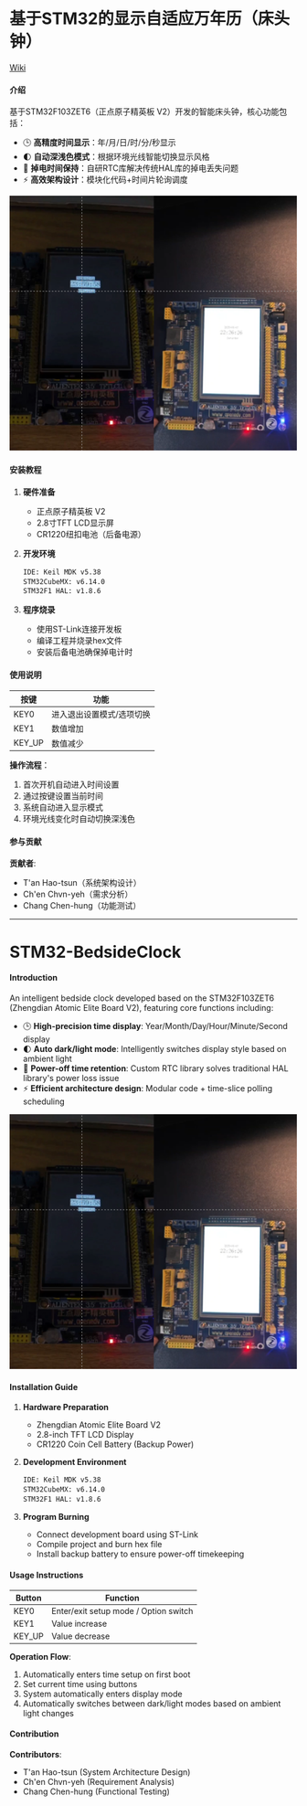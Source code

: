 # 基于STM32的显示自适应万年历（床头钟）

[Wiki](output_dir2/zh-cn/pages/BA2F/STM32-TFTLCD-UI/1-home.md)

#### 介绍
基于STM32F103ZET6（正点原子精英板 V2）开发的智能床头钟，核心功能包括：
- 🕒 **高精度时间显示**：年/月/日/时/分/秒显示
- 🌓 **自动深浅色模式**：根据环境光线智能切换显示风格
- 🔋 **掉电时间保持**：自研RTC库解决传统HAL库的掉电丢失问题
- ⚡ **高效架构设计**：模块化代码+时间片轮询调度

![系统演示图](picture.png)


#### 安装教程
1. **硬件准备**
   - 正点原子精英板 V2
   - 2.8寸TFT LCD显示屏
   - CR1220纽扣电池（后备电源）

2. **开发环境**
   ```bash
   IDE: Keil MDK v5.38
   STM32CubeMX: v6.14.0
   STM32F1 HAL: v1.8.6
   ```

3. **程序烧录**
   - 使用ST-Link连接开发板
   - 编译工程并烧录hex文件
   - 安装后备电池确保掉电计时

#### 使用说明
| 按键 | 功能 |
|------|------|
| KEY0 | 进入退出设置模式/选项切换 |
| KEY1 | 数值增加 |
| KEY_UP | 数值减少 |

**操作流程**：
1. 首次开机自动进入时间设置
2. 通过按键设置当前时间
3. 系统自动进入显示模式
4. 环境光线变化时自动切换深浅色

#### 参与贡献
**贡献者**:
- T'an Hao-tsun（系统架构设计）
- Ch'en Chvn-yeh（需求分析）
- Chang Chen-hung（功能测试）

---

# STM32-BedsideClock

#### Introduction
An intelligent bedside clock developed based on the STM32F103ZET6 (Zhengdian Atomic Elite Board V2), featuring core functions including:
- 🕒 **High-precision time display**: Year/Month/Day/Hour/Minute/Second display
- 🌓 **Auto dark/light mode**: Intelligently switches display style based on ambient light
- 🔋 **Power-off time retention**: Custom RTC library solves traditional HAL library's power loss issue
- ⚡ **Efficient architecture design**: Modular code + time-slice polling scheduling

![System Demo](picture.png)

#### Installation Guide
1. **Hardware Preparation**
   - Zhengdian Atomic Elite Board V2
   - 2.8-inch TFT LCD Display
   - CR1220 Coin Cell Battery (Backup Power)

2. **Development Environment**
   ```bash
   IDE: Keil MDK v5.38
   STM32CubeMX: v6.14.0
   STM32F1 HAL: v1.8.6
   ```

3. **Program Burning**
   - Connect development board using ST-Link
   - Compile project and burn hex file
   - Install backup battery to ensure power-off timekeeping

#### Usage Instructions
| Button | Function |
|--------|----------|
| KEY0 | Enter/exit setup mode / Option switch |
| KEY1 | Value increase |
| KEY_UP | Value decrease |

**Operation Flow**:
1. Automatically enters time setup on first boot
2. Set current time using buttons
3. System automatically enters display mode
4. Automatically switches between dark/light modes based on ambient light changes

#### Contribution
**Contributors**:
- T'an Hao-tsun (System Architecture Design)
- Ch'en Chvn-yeh (Requirement Analysis)
- Chang Chen-hung (Functional Testing)




